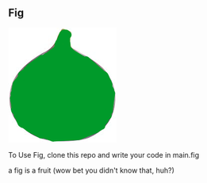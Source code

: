 ## Fig ##


![](figlogo.png)

To Use Fig, clone this repo and write your code in main.fig

a fig is a fruit (wow bet you didn't know that, huh?)